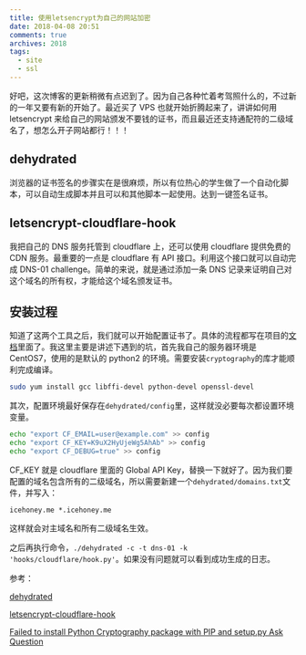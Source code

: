 ```yaml
---
title: 使用letsencrypt为自己的网站加密
date: 2018-04-08 20:51
comments: true
archives: 2018
tags:
  - site
  - ssl
---
```


好吧，这次博客的更新稍微有点迟到了。因为自己各种忙着考驾照什么的，不过新的一年又要有新的开始了。最近买了 VPS 也就开始折腾起来了，讲讲如何用 letsencrypt 来给自己的网站颁发不要钱的证书，而且最近还支持通配符的二级域名了，想怎么开子网站都行！！！

## dehydrated

浏览器的证书签名的步骤实在是很麻烦，所以有位热心的学生做了一个自动化脚本，可以自动生成脚本并且可以和其他脚本一起使用。达到一键签名证书。

## letsencrypt-cloudflare-hook

我把自己的 DNS 服务托管到 cloudflare 上，还可以使用 cloudflare 提供免费的 CDN 服务。最重要的一点是 cloudflare 有 API 接口。利用这个接口就可以自动完成 DNS-01 challenge。简单的来说，就是通过添加一条 DNS 记录来证明自己对这个域名的所有权，才能给这个域名颁发证书。

## 安装过程

知道了这两个工具之后，我们就可以开始配置证书了。具体的流程都写在项目的[文档](https://github.com/kappataumu/letsencrypt-cloudflare-hook/blob/master/README.md)里面了。我这里主要是讲述下遇到的坑，首先我自己的服务器环境是 CentOS7，使用的是默认的 python2 的环境。需要安装`cryptography`的库才能顺利完成编译。

```bash
sudo yum install gcc libffi-devel python-devel openssl-devel
```

其次，配置环境最好保存在`dehydrated/config`里，这样就没必要每次都设置环境变量。

```bash
echo "export CF_EMAIL=user@example.com" >> config
echo "export CF_KEY=K9uX2HyUjeWg5AhAb" >> config
echo "export CF_DEBUG=true" >> config
```

CF_KEY 就是 cloudflare 里面的 Global API Key，替换一下就好了。因为我们要配置的域名包含所有的二级域名，所以需要新建一个`dehydrated/domains.txt`文件，并写入：

```
icehoney.me *.icehoney.me
```

这样就会对主域名和所有二级域名生效。

之后再执行命令，`./dehydrated -c -t dns-01 -k 'hooks/cloudflare/hook.py'`。如果没有问题就可以看到成功生成的日志。

参考：

[dehydrated](https://github.com/lukas2511/dehydrated)

[letsencrypt-cloudflare-hook](https://github.com/kappataumu/letsencrypt-cloudflare-hook)

[Failed to install Python Cryptography package with PIP and setup.py
Ask Question](https://stackoverflow.com/questions/22073516/failed-to-install-python-cryptography-package-with-pip-and-setup-py)

